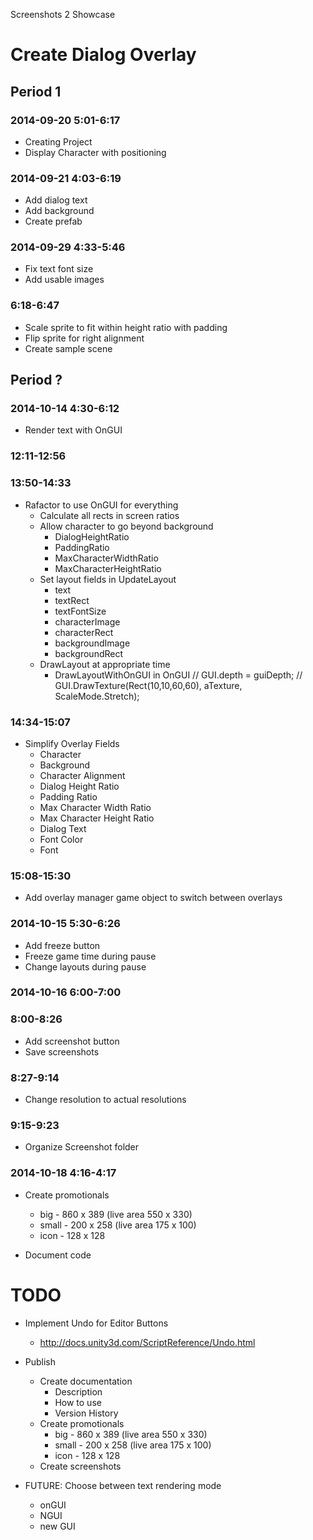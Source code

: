 Screenshots 2 Showcase


# Create Dialog Overlay

## Period 1

### 2014-09-20 5:01-6:17

- Creating Project
- Display Character with positioning
 
### 2014-09-21 4:03-6:19

- Add dialog text
- Add background
- Create prefab

### 2014-09-29 4:33-5:46

- Fix text font size
- Add usable images

### 6:18-6:47

- Scale sprite to fit within height ratio with padding
- Flip sprite for right alignment
- Create sample scene

## Period ?

### 2014-10-14 4:30-6:12

- Render text with OnGUI


### 12:11-12:56
### 13:50-14:33

- Rafactor to use OnGUI for everything
	- Calculate all rects in screen ratios
	- Allow character to go beyond background
		- DialogHeightRatio
		- PaddingRatio
		- MaxCharacterWidthRatio
		- MaxCharacterHeightRatio
	- Set layout fields in UpdateLayout
		- text
		- textRect
		- textFontSize
		- characterImage
		- characterRect
		- backgroundImage
		- backgroundRect
	- DrawLayout at appropriate time
		- DrawLayoutWithOnGUI in OnGUI
			// GUI.depth = guiDepth;
			// GUI.DrawTexture(Rect(10,10,60,60), aTexture, ScaleMode.Stretch);

### 14:34-15:07

- Simplify Overlay Fields
	- Character
	- Background
	- Character Alignment
	- Dialog Height Ratio
	- Padding Ratio
	- Max Character Width Ratio
	- Max Character Height Ratio
	- Dialog Text
	- Font Color
	- Font

### 15:08-15:30

- Add overlay manager game object to switch between overlays

### 2014-10-15 5:30-6:26

- Add freeze button
- Freeze game time during pause
- Change layouts during pause

### 2014-10-16 6:00-7:00
### 8:00-8:26

- Add screenshot button
- Save screenshots

### 8:27-9:14

- Change resolution to actual resolutions

### 9:15-9:23

- Organize Screenshot folder

### 2014-10-18 4:16-4:17

- Create promotionals
	- big - 860 x 389 (live area 550 x 330)
	- small - 200 x 258 (live area 175 x 100)
	- icon - 128 x 128

- Document code

# TODO

- Implement Undo for Editor Buttons
	 - http://docs.unity3d.com/ScriptReference/Undo.html

- Publish
	- Create documentation
		- Description
		- How to use
		- Version History
	- Create promotionals
		- big - 860 x 389 (live area 550 x 330)
		- small - 200 x 258 (live area 175 x 100)
		- icon - 128 x 128
	- Create screenshots

- FUTURE: Choose between text rendering mode
	- onGUI
	- NGUI
	- new GUI